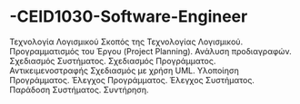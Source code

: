 # -CEID1030-Software-Engineer
Τεχνολογία Λογισμικού Σκοπός της Τεχνολογίας Λογισμικού. Προγραμματισμός του Έργου (Project Planning). Ανάλυση προδιαγραφών. Σχεδιασμός Συστήματος. Σχεδιασμός Προγράμματος. Αντικειμενοστραφής Σχεδιασμός με χρήση UML. Υλοποίηση Προγράμματος. Έλεγχος Προγράμματος. Έλεγχος Συστήματος. Παράδοση Συστήματος. Συντήρηση.
